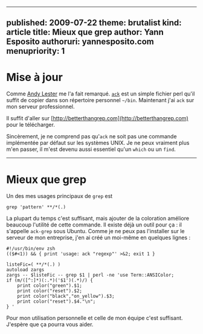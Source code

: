 -----
published: 2009-07-22
theme: brutalist
kind: article
title: Mieux que grep
author: Yann Esposito
authoruri: yannesposito.com
menupriority: 1
-----

# Mise à jour

Comme [Andy Lester](http://www.theworkinggeek.com) me l'a fait remarqué. [`ack`](http://betterthangrep.com) est un simple fichier perl qu'il suffit de copier dans son répertoire personnel `~/bin`. Maintenant j'ai `ack` sur mon serveur professionnel.

Il suffit d'aller sur [http://betterthangrep.com](http://betterthangrep.com) pour le télécharger.

Sincèrement, je ne comprend pas qu'`ack` ne soit pas une commande implémentée par défaut sur les systèmes UNIX. Je ne peux vraiment plus m'en passer, il m'est devenu aussi essentiel qu'un `which` ou un `find`.

---

Mieux que grep
=============================================

Un des mes usages principaux de `grep` est

~~~ {.zsh}
grep 'pattern' **/*(.)
~~~

La plupart du temps c'est suffisant, mais ajouter de la coloration
améliore beaucoup l'utilité de cette commande. Il existe déjà un outil
pour ça : il s'appelle `ack-grep` sous Ubuntu.
Comme je ne peux pas l'installer sur le serveur de mon entreprise,
j'en ai créé un moi-même en quelques lignes :

~~~{.zsh}
#!/usr/bin/env zsh
(($#<1)) && { print 'usage: ack "regexp"' >&2; exit 1 }

listeFic=( **/*(.) )
autoload zargs
zargs -- $listeFic -- grep $1 | perl -ne 'use Term::ANSIColor;
if (m/([^:]*)(:.*)('$1')(.*)/) {
    print color("green").$1;
    print color("reset").$2;
    print color("black","on_yellow").$3;
    print color("reset").$4."\n";
} '
~~~

Pour mon utilisation personnelle et celle de mon équipe
c'est suffisant. J'espère que ça pourra vous aider.


